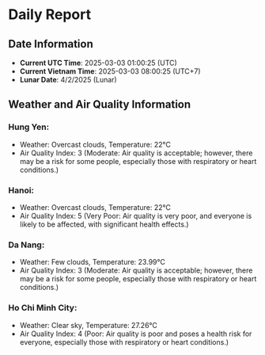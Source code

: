 # Daily Report
## Date Information
- **Current UTC Time**: 2025-03-03 01:00:25 (UTC)
- **Current Vietnam Time**: 2025-03-03 08:00:25 (UTC+7)
- **Lunar Date**: 4/2/2025 (Lunar)

## Weather and Air Quality Information

### Hung Yen:
- Weather: Overcast clouds, Temperature: 22°C
- Air Quality Index: 3 (Moderate: Air quality is acceptable; however, there may be a risk for some people, especially those with respiratory or heart conditions.)

### Hanoi:
- Weather: Overcast clouds, Temperature: 22°C
- Air Quality Index: 5 (Very Poor: Air quality is very poor, and everyone is likely to be affected, with significant health effects.)

### Da Nang:
- Weather: Few clouds, Temperature: 23.99°C
- Air Quality Index: 3 (Moderate: Air quality is acceptable; however, there may be a risk for some people, especially those with respiratory or heart conditions.)

### Ho Chi Minh City:
- Weather: Clear sky, Temperature: 27.26°C
- Air Quality Index: 4 (Poor: Air quality is poor and poses a health risk for everyone, especially those with respiratory or heart conditions.)
